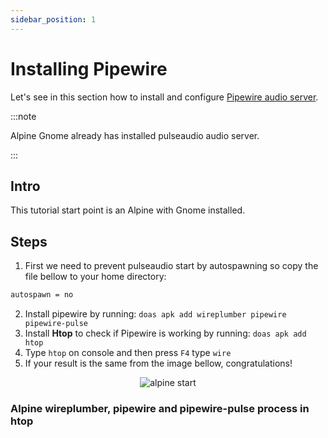 ```yaml
---
sidebar_position: 1
---
```


# Installing Pipewire

Let's see in this section how to install and configure [Pipewire audio server](https://gitlab.freedesktop.org/pipewire/pipewire).

:::note

Alpine Gnome already has installed pulseaudio audio server.

:::

## Intro

This tutorial start point is an Alpine with Gnome installed.

## Steps

1. First we need to prevent pulseaudio start by autospawning so copy the file bellow to your home directory:

```txt title="~/.pulse/client.conf"
autospawn = no
```

2. Install pipewire by running: ``doas apk add wireplumber pipewire pipewire-pulse``
3. Install **Htop** to check if Pipewire is working by running: ``doas apk add htop``
4. Type ``htop`` on console and then press ``F4`` type ``wire``
5. If your result is the same from the image bellow, congratulations!

<p align="center">
    <img alt="alpine start" src="/img/alpine_pipewire.png"/>
    <h3>Alpine wireplumber, pipewire and pipewire-pulse process in htop</h3>
</p>
